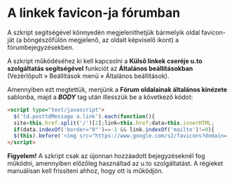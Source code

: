 # A linkek favicon-ja fórumban

A szkript segítségével könnyedén megjeleníthetjük bármelyik oldal favicon-ját (a böngészőfülön megjelenő, az oldalt képviselő ikont) a fórumbejegyzésekben.

A szkript működéséhez ki kell kapcsolni a **Külső linkek cseréje u.to szolgáltatás segítségével** funkciót az **Általános beállításokban** (Vezérlőpult » Beállítások menü » Általános beállítások).

Amennyiben ezt megtettük, menjünk a **Fórum oldalainak általános kinézete** sablonba, majd a **$BODY$** tag után illesszük be a következő kódot: 

```html
<script type="text/javascript">  
  $('td.posttdMessage a.link').each(function(){  
  site=this.href.split('/')[2];link=this.href;data=this.innerHTML;  
  if(data.indexOf('border="0"')==-1 && link.indexOf('mailto')!=0){  
  $(this).before('<img src="https://www.google.com/s2/favicons?domain='+site+'" alt="favicon.ico" align="absmiddle" width="16" border="0"> ');}});  
</script>
```

**Figyelem!** A szkript csak az újonnan hozzáadott bejegyzéseknél fog működni, amennyiben előzőleg használtad az u.to szolgáltatást. A régieket manuálisan kell frissíteni ahhoz, hogy ott is működjön.